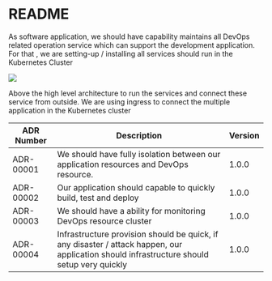 # README
As software application, we should have capability maintains all DevOps related operation service which can support the development application.  For that , we are setting-up / installing all services should run in the Kubernetes Cluster


![](https://paper-attachments.dropboxusercontent.com/s_2161CEC8E508F2CE54D7346FAD60D67DA570D3B8F3BF4177979F1EEE19417CE5_1720970183719_Kubernetes-DevOps.drawio+1.png)


Above the high level architecture to run the services and connect these service from outside. We are using ingress to connect the multiple application in the Kubernetes cluster

| **ADR Number** | **Description**                                                                                                                            | **Version** |
| -------------- | ------------------------------------------------------------------------------------------------------------------------------------------ | ----------- |
| ADR-00001      | We should have fully isolation between our application resources and DevOps resource.                                                      | 1.0.0       |
| ADR-00002      | Our application should capable to quickly build, test and deploy                                                                           | 1.0.0       |
| ADR-00003      | We should have a ability for monitoring DevOps resource cluster                                                                            | 1.0.0       |
| ADR-00004      | Infrastructure provision should be quick, if any disaster / attack happen, our application should infrastructure should setup very quickly | 1.0.0       |


